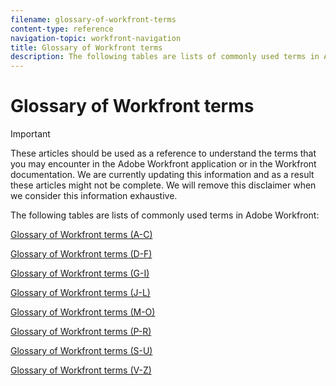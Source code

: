 ```yaml
---
filename: glossary-of-workfront-terms
content-type: reference
navigation-topic: workfront-navigation
title: Glossary of Workfront terms
description: The following tables are lists of commonly used terms in Adobe Workfront:
---
```


# Glossary of Workfront terms

>[!IMPORTANT]
>
>These articles should be used as a reference to understand the terms that you may encounter in the Adobe Workfront application or in the Workfront documentation. We are currently&nbsp;updating this information and as a result these articles might not be complete. We will remove this disclaimer when we consider this information exhaustive.&nbsp;

The following tables are lists of commonly used terms in Adobe Workfront:&nbsp;&nbsp;

[Glossary of Workfront terms (A-C)](../../../workfront-basics/navigate-workfront/workfront-navigation/glossary-workfront-terms-a-c.md)

[Glossary of Workfront terms (D-F)](../../../workfront-basics/navigate-workfront/workfront-navigation/glossary-workfront-terms-d-f.md)

[Glossary of Workfront terms (G-I)](../../../workfront-basics/navigate-workfront/workfront-navigation/glossary-workfront-terms-g-i.md)

[Glossary of Workfront terms (J-L)](../../../workfront-basics/navigate-workfront/workfront-navigation/glossary-workfront-terms-j-l.md)

[Glossary of Workfront terms (M-O)](../../../workfront-basics/navigate-workfront/workfront-navigation/glossary-workfront-terms-m-o.md)

[Glossary of Workfront terms (P-R)](../../../workfront-basics/navigate-workfront/workfront-navigation/glossary-workfront-terms-p-r.md)

[Glossary of Workfront terms (S-U)](../../../workfront-basics/navigate-workfront/workfront-navigation/glossary-workfront-terms-s-u.md)

[Glossary of Workfront terms (V-Z)](../../../workfront-basics/navigate-workfront/workfront-navigation/glossary-workfront-terms-v-z.md) 
